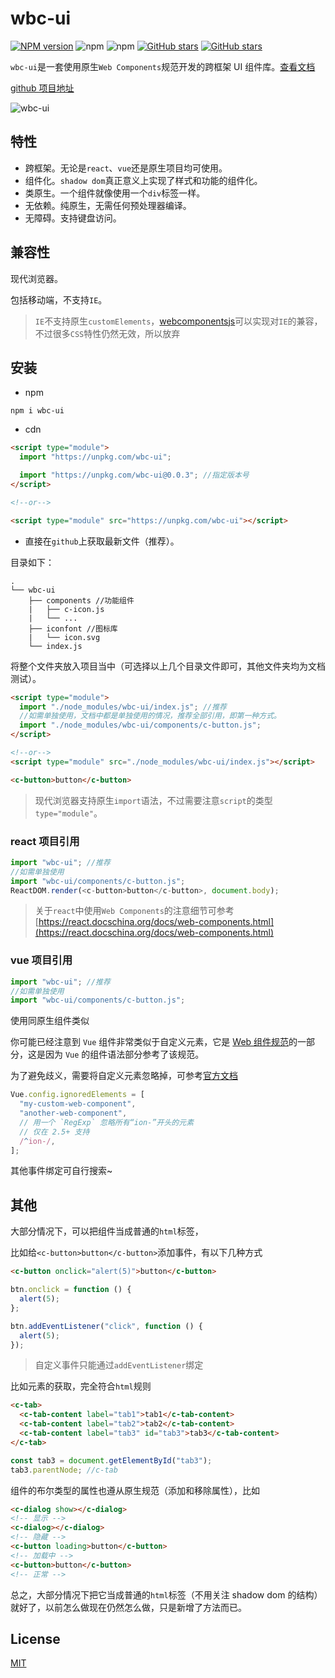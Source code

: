 # wbc-ui

[![NPM version](https://img.shields.io/npm/v/wbc-ui.svg?color=red)](https://www.npmjs.com/package/wbc-ui)
![npm](https://img.shields.io/npm/dw/wbc-ui)
![npm](https://img.shields.io/npm/dt/wbc-ui)
[![GitHub stars](https://img.shields.io/github/stars/Plortinus/wbc-ui.svg?color=#42b983)](https://github.com/Plortinus/wbc-ui/stargazers)
[![GitHub stars](https://img.shields.io/github/forks/Plortinus/wbc-ui.svg)](https://github.com/Plortinus/wbc-ui/network/members)

`wbc-ui`是一套使用原生`Web Components`规范开发的跨框架 UI 组件库。[查看文档](https://wbc-ui.codelabo.cn/docs)

[github 项目地址](https://github.com/Plortinus/wbc-ui)

![wbc-ui](./screenshot/wbc-ui.png)

## 特性

- 跨框架。无论是`react`、`vue`还是原生项目均可使用。
- 组件化。`shadow dom`真正意义上实现了样式和功能的组件化。
- 类原生。一个组件就像使用一个`div`标签一样。
- 无依赖。纯原生，无需任何预处理器编译。
- 无障碍。支持键盘访问。

## 兼容性

现代浏览器。

包括移动端，不支持`IE`。

> `IE`不支持原生`customElements`，[webcomponentsjs](https://github.com/webcomponents/webcomponentsjs)可以实现对`IE`的兼容，不过很多`CSS`特性仍然无效，所以放弃

## 安装

- npm

```shell
npm i wbc-ui
```

- cdn

```html
<script type="module">
  import "https://unpkg.com/wbc-ui";

  import "https://unpkg.com/wbc-ui@0.0.3"; //指定版本号
</script>

<!--or-->

<script type="module" src="https://unpkg.com/wbc-ui"></script>
```

- 直接在`github`上获取最新文件（推荐）。

目录如下：

```text
.
└── wbc-ui
    ├── components //功能组件
    |   ├── c-icon.js
    |   └── ...
    ├── iconfont //图标库
    |   └── icon.svg
    └── index.js
```

将整个文件夹放入项目当中（可选择以上几个目录文件即可，其他文件夹均为文档测试）。

```html
<script type="module">
  import "./node_modules/wbc-ui/index.js"; //推荐
  //如需单独使用，文档中都是单独使用的情况，推荐全部引用，即第一种方式。
  import "./node_modules/wbc-ui/components/c-button.js";
</script>

<!--or-->
<script type="module" src="./node_modules/wbc-ui/index.js"></script>

<c-button>button</c-button>
```

> 现代浏览器支持原生`import`语法，不过需要注意`script`的类型`type="module"`。

### react 项目引用

```js
import "wbc-ui"; //推荐
//如需单独使用
import "wbc-ui/components/c-button.js";
ReactDOM.render(<c-button>button</c-button>, document.body);
```

> 关于`react`中使用`Web Components`的注意细节可参考[https://react.docschina.org/docs/web-components.html](https://react.docschina.org/docs/web-components.html)

### vue 项目引用

```js
import "wbc-ui"; //推荐
//如需单独使用
import "wbc-ui/components/c-button.js";
```

使用同原生组件类似

你可能已经注意到 `Vue` 组件非常类似于自定义元素，它是 [Web 组件规范](https://www.w3.org/wiki/WebComponents/)的一部分，这是因为 `Vue` 的组件语法部分参考了该规范。

为了避免歧义，需要将自定义元素忽略掉，可参考[官方文档](https://cn.vuejs.org/v2/api/#ignoredElements)

```js
Vue.config.ignoredElements = [
  "my-custom-web-component",
  "another-web-component",
  // 用一个 `RegExp` 忽略所有“ion-”开头的元素
  // 仅在 2.5+ 支持
  /^ion-/,
];
```

其他事件绑定可自行搜索~

## 其他

大部分情况下，可以把组件当成普通的`html`标签，

比如给`<c-button>button</c-button>`添加事件，有以下几种方式

```html
<c-button onclick="alert(5)">button</c-button>
```

```js
btn.onclick = function () {
  alert(5);
};

btn.addEventListener("click", function () {
  alert(5);
});
```

> 自定义事件只能通过`addEventListener`绑定

比如元素的获取，完全符合`html`规则

```html
<c-tab>
  <c-tab-content label="tab1">tab1</c-tab-content>
  <c-tab-content label="tab2">tab2</c-tab-content>
  <c-tab-content label="tab3" id="tab3">tab3</c-tab-content>
</c-tab>
```

```js
const tab3 = document.getElementById("tab3");
tab3.parentNode; //c-tab
```

组件的布尔类型的属性也遵从原生规范（添加和移除属性），比如

```html
<c-dialog show></c-dialog>
<!-- 显示 -->
<c-dialog></c-dialog>
<!-- 隐藏 -->
<c-button loading>button</c-button>
<!-- 加载中 -->
<c-button>button</c-button>
<!-- 正常 -->
```

总之，大部分情况下把它当成普通的`html`标签（不用关注 shadow dom 的结构）就好了，以前怎么做现在仍然怎么做，只是新增了方法而已。

## License

[MIT](LICENSE)
